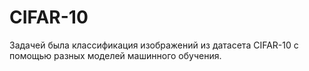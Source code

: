 # CIFAR-10

Задачей была классификация изображений из датасета CIFAR-10 с помощью разных моделей машинного обучения.
